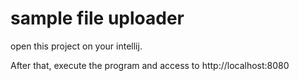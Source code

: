 # sample file uploader

open this project on your intellij.

After that, execute the program and access to http://localhost:8080
